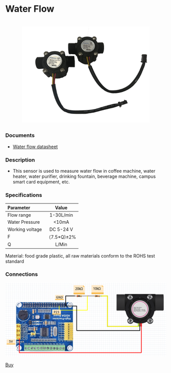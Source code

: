 # Water Flow

<h1 align="center">
  <img src="./water_flow.jpg" width="400"></a>
</h1>

### Documents
* [Water flow datasheet](./Water_flow_sensor_datasheet.pdf)

### Description

* This sensor is used to measure water flow in coffee machine, water heater, water purifier, drinking fountain, beverage machine, campus smart card equipment, etc.

### Specifications


| Parameter                         | Value |
|:----------------------------- |:------------------------:|
| Flow range                         |       1-30L/min        |
| Water Pressure               |          <10mA           |
| Working voltage |       DC 5-24 V        |
| F    |         （7.5*Q)±2%         |
| Q            | L/Min |

Material: food grade plastic, all raw materials conform to the ROHS test standard

### Connections
![](./water_flow_HPAD.png)

[Buy](https://www.amazon.ca/GREDIA-Sensor-Food-Grade-Flowmeter-Counter/dp/B07RG4KXWJ/ref=pd_di_sccai_2?pd_rd_w=WWkZ5&pf_rd_p=e92f388e-b766-4f7f-aac1-ee1d0056e8fb&pf_rd_r=YW5KCVFF8P890BV0YA7D&pd_rd_r=8acc75b8-890a-4df6-9636-58365518565f&pd_rd_wg=C4FnG&pd_rd_i=B07RG4KXWJ&th=1)

